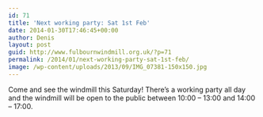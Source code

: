 ```yaml
---
id: 71
title: 'Next working party: Sat 1st Feb'
date: 2014-01-30T17:46:45+00:00
author: Denis
layout: post
guid: http://www.fulbournwindmill.org.uk/?p=71
permalink: /2014/01/next-working-party-sat-1st-feb/
image: /wp-content/uploads/2013/09/IMG_07381-150x150.jpg
---
```

Come and see the windmill this Saturday! There&#8217;s a working party all day and the windmill will be open to the public between 10:00 &#8211; 13:00 and 14:00 – 17:00.
